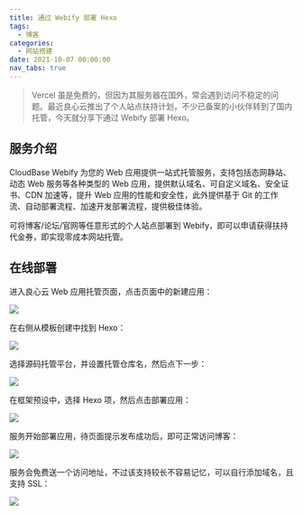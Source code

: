 ```yaml
---
title: 通过 Webify 部署 Hexo
tags:
  - 博客
categories:
  - 网站搭建
date: 2021-10-07 00:00:00
nav_tabs: true
---
```


> Vercel 虽是免费的，但因为其服务器在国外，常会遇到访问不稳定的问题。最近良心云推出了个人站点扶持计划，不少已备案的小伙伴转到了国内托管，今天就分享下通过 Webify 部署 Hexo。

<!-- more -->

## 服务介绍

CloudBase Webify 为您的 Web 应用提供一站式托管服务，支持包括态网静站、动态 Web 服务等各种类型的 Web 应用，提供默认域名、可自定义域名、安全证书、CDN 加速等，提升 Web 应用的性能和安全性，此外提供基于 Git 的工作流、自动部署流程、加速开发部署流程，提供极佳体验。

可将博客/论坛/官网等任意形式的个人站点部署到 Webify，即可以申请获得扶持代金券，即实现零成本网站托管。

## 在线部署

进入良心云 Web 应用托管页面，点击页面中的新建应用：

![](https://cdn.dusays.com/2021/10/390-1.jpg)

在右侧从模板创建中找到 Hexo：

![](https://cdn.dusays.com/2021/10/390-2.jpg)

选择源码托管平台，并设置托管仓库名，然后点下一步：

![](https://cdn.dusays.com/2021/10/390-3.jpg)

在框架预设中，选择 Hexo 项，然后点击部署应用：

![](https://cdn.dusays.com/2021/10/390-4.jpg)

服务开始部署应用，待页面提示发布成功后，即可正常访问博客：

![](https://cdn.dusays.com/2021/10/390-5.jpg)

服务会免费送一个访问地址，不过该支持较长不容易记忆，可以自行添加域名，且支持 SSL：

![](https://cdn.dusays.com/2021/10/390-6.jpg)
